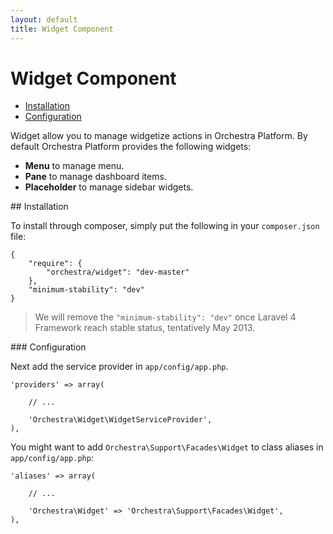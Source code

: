 ```yaml
---
layout: default
title: Widget Component
---
```


Widget Component
==============

* [Installation](#installation)
* [Configuration](#configuration)

<article id="introduction">

Widget allow you to manage widgetize actions in Orchestra Platform. By default Orchestra Platform provides the following widgets:

* **Menu** to manage menu.
* **Pane** to manage dashboard items.
* **Placeholder** to manage sidebar widgets.

</article>

<article id="installation">
## Installation

To install through composer, simply put the following in your `composer.json` file:

	{
		"require": {
			"orchestra/widget": "dev-master"
		},
		"minimum-stability": "dev"
	}

> We will remove the `"minimum-stability": "dev"` once Laravel 4 Framework reach stable status, tentatively May 2013.

</article>

<article id="configuration">
### Configuration

Next add the service provider in `app/config/app.php`.

	'providers' => array(
		
		// ...
		
		'Orchestra\Widget\WidgetServiceProvider',
	),

You might want to add `Orchestra\Support\Facades\Widget` to class aliases in `app/config/app.php`:

	'aliases' => array(
	
		// ...

		'Orchestra\Widget' => 'Orchestra\Support\Facades\Widget',
	),

</article>
